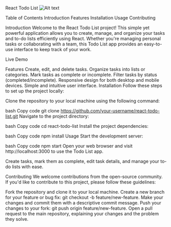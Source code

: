 React Todo List
![Alt text](image.png)

Table of Contents
Introduction
Features
Installation
Usage
Contributing

Introduction
Welcome to the React Todo List project! This simple yet powerful application allows you to create, manage, and organize your tasks and to-do lists efficiently using React. Whether you're managing personal tasks or collaborating with a team, this Todo List app provides an easy-to-use interface to keep track of your work.

Live Demo

Features
Create, edit, and delete tasks.
Organize tasks into lists or categories.
Mark tasks as complete or incomplete.
Filter tasks by status (completed/incomplete).
Responsive design for both desktop and mobile devices.
Simple and intuitive user interface.
Installation
Follow these steps to set up the project locally:

Clone the repository to your local machine using the following command:

bash
Copy code
git clone https://github.com/your-username/react-todo-list.git
Navigate to the project directory:

bash
Copy code
cd react-todo-list
Install the project dependencies:

bash
Copy code
npm install
Usage
Start the development server:

bash
Copy code
npm start
Open your web browser and visit http://localhost:3000 to use the Todo List app.

Create tasks, mark them as complete, edit task details, and manage your to-do lists with ease.

Contributing
We welcome contributions from the open-source community. If you'd like to contribute to this project, please follow these guidelines:

Fork the repository and clone it to your local machine.
Create a new branch for your feature or bug fix: git checkout -b feature/new-feature.
Make your changes and commit them with a descriptive commit message.
Push your changes to your fork: git push origin feature/new-feature.
Open a pull request to the main repository, explaining your changes and the problem they solve.